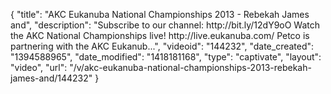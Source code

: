 {
    "title": "AKC Eukanuba National Championships 2013 - Rebekah James and",
    "description": "Subscribe to our channel: http:\/\/bit.ly\/12dY9oO Watch the AKC National Championships live! http:\/\/live.eukanuba.com\/ Petco is partnering with the AKC Eukanub...",
    "videoid": "144232",
    "date_created": "1394588965",
    "date_modified": "1418181168",
    "type": "captivate",
    "layout": "video",
    "url": "\/v\/akc-eukanuba-national-championships-2013-rebekah-james-and\/144232"
}